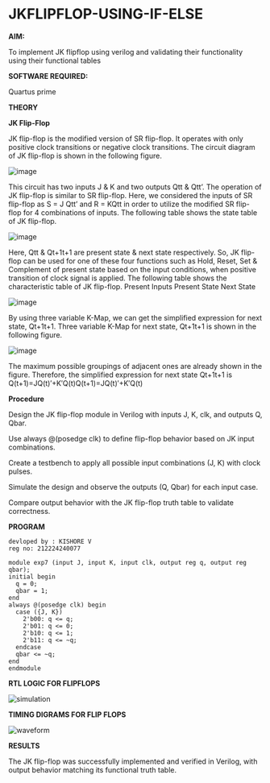 # JKFLIPFLOP-USING-IF-ELSE

**AIM:** 

To implement  JK flipflop using verilog and validating their functionality using their functional tables

**SOFTWARE REQUIRED:**

Quartus prime

**THEORY**

**JK Flip-Flop**

JK flip-flop is the modified version of SR flip-flop. It operates with only positive clock transitions or negative clock transitions. The circuit diagram of JK flip-flop is shown in the following figure.

![image](https://github.com/naavaneetha/JKFLIPFLOP-USING-IF-ELSE/assets/154305477/a649c30b-232b-4558-b188-fd6c09845180)


This circuit has two inputs J & K and two outputs Qtt & Qtt’. The operation of JK flip-flop is similar to SR flip-flop. Here, we considered the inputs of SR flip-flop as S = J Qtt’ and R = KQtt in order to utilize the modified SR flip-flop for 4 combinations of inputs. The following table shows the state table of JK flip-flop.

![image](https://github.com/naavaneetha/JKFLIPFLOP-USING-IF-ELSE/assets/154305477/c4360742-e8a8-4937-b089-c46c0433f9a3)

 
Here, Qtt & Qt+1t+1 are present state & next state respectively. So, JK flip-flop can be used for one of these four functions such as Hold, Reset, Set & Complement of present state based on the input conditions, when positive transition of clock signal is applied. The following table shows the characteristic table of JK flip-flop. Present Inputs Present State Next State
 
![image](https://github.com/naavaneetha/JKFLIPFLOP-USING-IF-ELSE/assets/154305477/6c275261-a6d5-4c37-a3a7-1e88ca11c4cd)

By using three variable K-Map, we can get the simplified expression for next state, Qt+1t+1. Three variable K-Map for next state, Qt+1t+1 is shown in the following figure.
 
![image](https://github.com/naavaneetha/JKFLIPFLOP-USING-IF-ELSE/assets/154305477/5174f41b-0ce0-4329-a372-6d1943ea6673)

The maximum possible groupings of adjacent ones are already shown in the figure. Therefore, the simplified expression for next state Qt+1t+1 is Q(t+1)=JQ(t)′+K′Q(t)Q(t+1)=JQ(t)′+K′Q(t)

**Procedure**

Design the JK flip-flop module in Verilog with inputs J, K, clk, and outputs Q, Qbar.

Use always @(posedge clk) to define flip-flop behavior based on JK input combinations.

Create a testbench to apply all possible input combinations (J, K) with clock pulses.

Simulate the design and observe the outputs (Q, Qbar) for each input case.

Compare output behavior with the JK flip-flop truth table to validate correctness.

**PROGRAM**
```
devloped by : KISHORE V 
reg no: 212224240077
```
```
module exp7 (input J, input K, input clk, output reg q, output reg qbar);
initial begin
  q = 0;
  qbar = 1;
end
always @(posedge clk) begin
  case ({J, K})
    2'b00: q <= q;         
    2'b01: q <= 0;        
    2'b10: q <= 1;
    2'b11: q <= ~q;   
  endcase
  qbar <= ~q;
end
endmodule

```
**RTL LOGIC FOR FLIPFLOPS**

![simulation](https://github.com/user-attachments/assets/f1a541f6-d6a3-4bd3-8265-6470b6e48381)

**TIMING DIGRAMS FOR FLIP FLOPS**

![waveform](https://github.com/user-attachments/assets/3e9803a2-fbfa-4353-9f7a-c2936a083c2b)

**RESULTS**

The JK flip-flop was successfully implemented and verified in Verilog, with output behavior matching its functional truth table.
